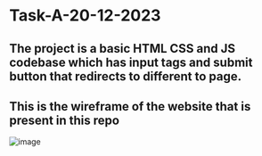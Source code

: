 # Task-A-20-12-2023
## The project is a basic HTML CSS  and JS codebase which has input tags and submit button that redirects to different to page.

## This is the wireframe of the website that is present in this repo
![image](https://github.com/amodh-2002/Task-1-1/assets/85257390/927780f6-7a70-4f3f-8bbe-f926292ddcff)
